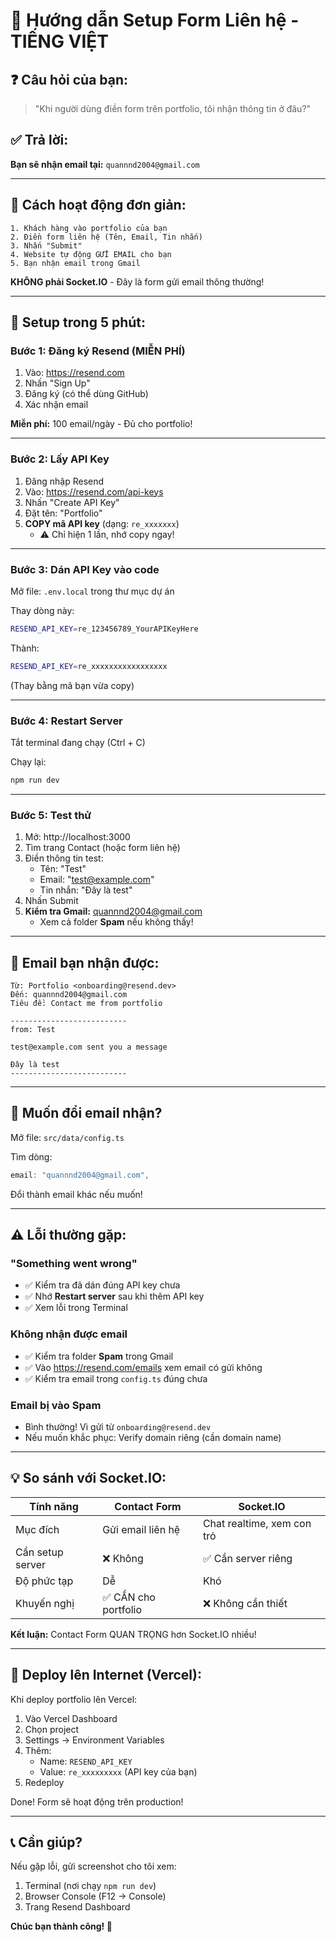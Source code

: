 # 📧 Hướng dẫn Setup Form Liên hệ - TIẾNG VIỆT

## ❓ Câu hỏi của bạn:

> "Khi người dùng điền form trên portfolio, tôi nhận thông tin ở đâu?"

## ✅ Trả lời:

**Bạn sẽ nhận email tại:** `quannnd2004@gmail.com`

---

## 🎯 Cách hoạt động đơn giản:

```
1. Khách hàng vào portfolio của bạn
2. Điền form liên hệ (Tên, Email, Tin nhắn)
3. Nhấn "Submit"
4. Website tự động GỬI EMAIL cho bạn
5. Bạn nhận email trong Gmail
```

**KHÔNG phải Socket.IO** - Đây là form gửi email thông thường!

---

## 🚀 Setup trong 5 phút:

### **Bước 1: Đăng ký Resend (MIỄN PHÍ)**

1. Vào: https://resend.com
2. Nhấn "Sign Up"
3. Đăng ký (có thể dùng GitHub)
4. Xác nhận email

**Miễn phí:** 100 email/ngày - Đủ cho portfolio!

---

### **Bước 2: Lấy API Key**

1. Đăng nhập Resend
2. Vào: https://resend.com/api-keys
3. Nhấn "Create API Key"
4. Đặt tên: "Portfolio"
5. **COPY mã API key** (dạng: `re_xxxxxxx`)
   - ⚠️ Chỉ hiện 1 lần, nhớ copy ngay!

---

### **Bước 3: Dán API Key vào code**

Mở file: `.env.local` trong thư mục dự án

Thay dòng này:

```bash
RESEND_API_KEY=re_123456789_YourAPIKeyHere
```

Thành:

```bash
RESEND_API_KEY=re_xxxxxxxxxxxxxxxxx
```

(Thay bằng mã bạn vừa copy)

---

### **Bước 4: Restart Server**

Tắt terminal đang chạy (Ctrl + C)

Chạy lại:

```bash
npm run dev
```

---

### **Bước 5: Test thử**

1. Mở: http://localhost:3000
2. Tìm trang Contact (hoặc form liên hệ)
3. Điền thông tin test:
   - Tên: "Test"
   - Email: "test@example.com"
   - Tin nhắn: "Đây là test"
4. Nhấn Submit
5. **Kiểm tra Gmail:** quannnd2004@gmail.com
   - Xem cả folder **Spam** nếu không thấy!

---

## 📧 Email bạn nhận được:

```
Từ: Portfolio <onboarding@resend.dev>
Đến: quannnd2004@gmail.com
Tiêu đề: Contact me from portfolio

--------------------------
from: Test

test@example.com sent you a message

Đây là test
--------------------------
```

---

## 🎨 Muốn đổi email nhận?

Mở file: `src/data/config.ts`

Tìm dòng:

```typescript
email: "quannnd2004@gmail.com",
```

Đổi thành email khác nếu muốn!

---

## ⚠️ Lỗi thường gặp:

### **"Something went wrong"**

- ✅ Kiểm tra đã dán đúng API key chưa
- ✅ Nhớ **Restart server** sau khi thêm API key
- ✅ Xem lỗi trong Terminal

### **Không nhận được email**

- ✅ Kiểm tra folder **Spam** trong Gmail
- ✅ Vào https://resend.com/emails xem email có gửi không
- ✅ Kiểm tra email trong `config.ts` đúng chưa

### **Email bị vào Spam**

- Bình thường! Vì gửi từ `onboarding@resend.dev`
- Nếu muốn khắc phục: Verify domain riêng (cần domain name)

---

## 💡 So sánh với Socket.IO:

| Tính năng        | Contact Form         | Socket.IO                  |
| ---------------- | -------------------- | -------------------------- |
| Mục đích         | Gửi email liên hệ    | Chat realtime, xem con trỏ |
| Cần setup server | ❌ Không             | ✅ Cần server riêng        |
| Độ phức tạp      | Dễ                   | Khó                        |
| Khuyến nghị      | ✅ CẦN cho portfolio | ❌ Không cần thiết         |

**Kết luận:** Contact Form QUAN TRỌNG hơn Socket.IO nhiều!

---

## 🎯 Deploy lên Internet (Vercel):

Khi deploy portfolio lên Vercel:

1. Vào Vercel Dashboard
2. Chọn project
3. Settings → Environment Variables
4. Thêm:
   - Name: `RESEND_API_KEY`
   - Value: `re_xxxxxxxxx` (API key của bạn)
5. Redeploy

Done! Form sẽ hoạt động trên production!

---

## 📞 Cần giúp?

Nếu gặp lỗi, gửi screenshot cho tôi xem:

1. Terminal (nơi chạy `npm run dev`)
2. Browser Console (F12 → Console)
3. Trang Resend Dashboard

**Chúc bạn thành công! 🚀**
